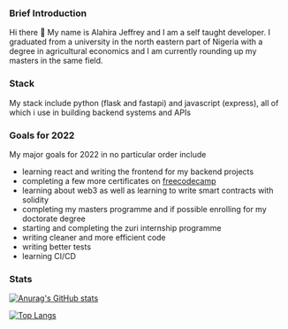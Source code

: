 ### Brief Introduction

Hi there 👋 My name is Alahira Jeffrey and I am a self taught developer. I graduated from a university in the north eastern part of Nigeria with a degree in agricultural economics and I am currently rounding up my masters in the same field.

### Stack

My stack include python (flask and fastapi) and javascript (express), all of which i use in building backend systems and APIs

### Goals for 2022

My major goals for 2022 in no particular order include
- learning react and writing the frontend for my backend projects
- completing a few more certificates on [freecodecamp](https://www.freecodecamp.org/learn)
- learning about web3 as well as learning to write smart contracts with solidity
- completing my masters programme and if possible enrolling for my doctorate degree
- starting and completing the zuri internship programme
- writing cleaner and more efficient code 
- writing better tests
- learning CI/CD

### Stats
[![Anurag's GitHub stats](https://github-readme-stats.vercel.app/api?username=alahirajeffrey)](https://github.com/anuraghazra/github-readme-stats)

[![Top Langs](https://github-readme-stats.vercel.app/api/top-langs/?username=alahirajeffrey&layout=compact)](https://github.com/anuraghazra/github-readme-stats)

<!--
**alahirajeffrey/alahirajeffrey** is a ✨ _special_ ✨ repository because its `README.md` (this file) appears on your GitHub profile.

Here are some ideas to get you started:

- 🔭 I’m currently working on ...
- 🌱 I’m currently learning ...
- 👯 I’m looking to collaborate on ...
- 🤔 I’m looking for help with ...
- 💬 Ask me about ...
- 📫 How to reach me: ...
- 😄 Pronouns: ...
- ⚡ Fun fact: ...
-->
